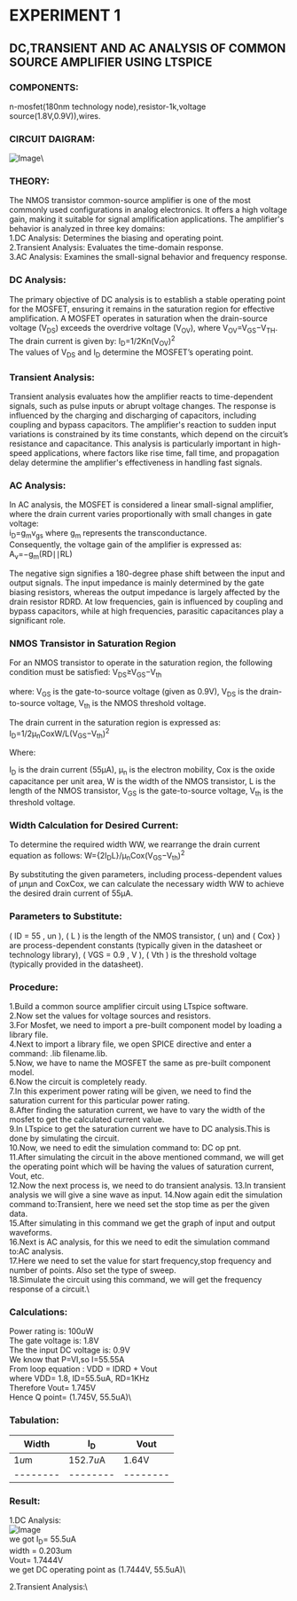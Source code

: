 # EXPERIMENT 1
## DC,TRANSIENT AND AC ANALYSIS OF COMMON SOURCE AMPLIFIER USING LTSPICE
### COMPONENTS:
n-mosfet(180nm technology node),resistor-1k,voltage source(1.8V,0.9V)),wires.
### CIRCUIT DAIGRAM:
![Image](https://github.com/user-attachments/assets/293dee60-46d8-4a96-947e-c5be22458ccd)\
### THEORY:
The NMOS transistor common-source amplifier is one of the most commonly used configurations in analog electronics. It offers a high voltage gain, making it suitable for signal amplification applications. The amplifier's behavior is analyzed in three key domains:\
1.DC Analysis: Determines the biasing and operating point.\
2.Transient Analysis: Evaluates the time-domain response.\
3.AC Analysis: Examines the small-signal behavior and frequency response.

### DC Analysis:
The primary objective of DC analysis is to establish a stable operating point for the MOSFET, ensuring it remains in the saturation region for effective amplification. A MOSFET operates in saturation when the drain-source voltage (V<sub>DS</sub>) exceeds the overdrive voltage (V<sub>OV</sub>), where V<sub>OV</sub>=V<sub>GS</sub>−V<sub>TH</sub>. \
The drain current is given by:
I<sub>D</sub>=1/2Kn(V<sub>OV</sub>)<sup>2</sup>\
The values of V<sub>DS</sub> and I<sub>D</sub> determine the MOSFET’s operating point.

### Transient Analysis:
Transient analysis evaluates how the amplifier reacts to time-dependent signals, such as pulse inputs or abrupt voltage changes. The response is influenced by the charging and discharging of capacitors, including coupling and bypass capacitors. The amplifier's reaction to sudden input variations is constrained by its time constants, which depend on the circuit’s resistance and capacitance. This analysis is particularly important in high-speed applications, where factors like rise time, fall time, and propagation delay determine the amplifier's effectiveness in handling fast signals.

### AC Analysis:
In AC analysis, the MOSFET is considered a linear small-signal amplifier, where the drain current varies proportionally with small changes in gate voltage:\
i<sub>D</sub>=g<sub>m</sub>v<sub>gs</sub>
where g<sub>m</sub> represents the transconductance.\
Consequently, the voltage gain of the amplifier is expressed as:
A<sub>v</sub>=−g<sub>m</sub>(RD∣∣RL)
 
The negative sign signifies a 180-degree phase shift between the input and output signals. The input impedance is mainly determined by the gate biasing resistors, whereas the output impedance is largely affected by the drain resistor RDRD​. At low frequencies, gain is influenced by coupling and bypass capacitors, while at high frequencies, parasitic capacitances play a significant role.
### NMOS Transistor in Saturation Region

For an NMOS transistor to operate in the saturation region, the following condition must be satisfied:
V<sub>DS</sub>≥V<sub>GS</sub>−V<sub>th</sub>

where:
V<sub>GS</sub> is the gate-to-source voltage (given as 0.9V),
V<sub>DS</sub> is the drain-to-source voltage,
V<sub>th</sub> is the NMOS threshold voltage.

The drain current in the saturation region is expressed as:
I<sub>D</sub>=1/2μ<sub>n</sub>CoxW/L(V<sub>GS</sub>−V<sub>th</sub>)<sup>2</sup>

Where:

I<sub>D</sub>​ is the drain current (55µA),
μ<sub>n</sub> is the electron mobility,
Cox is the oxide capacitance per unit area,
W is the width of the NMOS transistor,
L is the length of the NMOS transistor,
V<sub>GS</sub>​ is the gate-to-source voltage,
V<sub>th</sub> is the threshold voltage.

### Width Calculation for Desired Current:

To determine the required width WW, we rearrange the drain current equation as follows:
W={2I<sub>D</sub>L}/μ<sub>n</sub>Cox(V<sub>GS</sub>−V<sub>th</sub>)<sup>2</sup>

By substituting the given parameters, including process-dependent values of μnμn​ and CoxCox​, we can calculate the necessary width WW to achieve the desired drain current of 55µA.
### Parameters to Substitute:
( ID = 55 , un ),
( L ) is the length of the NMOS transistor,
( un) and ( Cox} ) are process-dependent constants (typically given in the datasheet or technology library),
( VGS = 0.9 , V ),
( Vth ) is the threshold voltage (typically provided in the datasheet).
### Procedure:
1.Build a common source amplifier circuit using LTspice software.\
2.Now set the values for voltage sources and resistors.\
3.For Mosfet, we need to import a pre-built component model by loading a library file.\
4.Next to import a library file, we open SPICE directive and enter a command: .lib filename.lib.\
5.Now, we have to name the MOSFET the same as pre-built component model.\
6.Now the circuit is completely ready.\
7.In this experiment power rating will be given, we need to find the saturation current for this particular power rating.\
8.After finding the saturation current, we have to vary the width of the mosfet to get the calculated current value.\
9.In LTspice to get the saturation current we have to DC analysis.This is done by simulating the circuit.\
10.Now, we need to edit the simulation command to: DC op pnt.\
11.After simulating the circuit in the above mentioned command, we will get the operating point which will be having the values of saturation current, Vout, etc.\
12.Now the next process is, we need to do transient analysis.
13.In transient analysis we will give a sine wave as input.
14.Now again edit the simulation command to:Transient, here we need set the stop time as per the given data.\
15.After simulating in this command we get the graph of input and output waveforms.\
16.Next is AC analysis, for this we need to edit the simulation command to:AC analysis.\
17.Here we need to set the value for start frequency,stop frequency and number of points. Also set the type of sweep.\
18.Simulate the circuit using this command, we will get the frequency response of a circuit.\
### Calculations:
Power rating is: 100*u*W\
The gate voltage is: 1.8V\
The the input DC voltage is: 0.9V\
We know that P=VI,so I=55.55A\
From loop equation : VDD = IDRD + Vout\
where VDD= 1.8, ID=55.5uA, RD=1KHz\
Therefore Vout= 1.745V\
Hence Q point= (1.745V, 55.5uA)\
### Tabulation:
|Width   |I<sub>D</sub>      |Vout    |
|--------|--------|--------|
|1*u*m     |152.7*u*A |1.64V   |
|--------|--------|--------|
### Result:
1.DC Analysis:\
![Image](https://github.com/user-attachments/assets/006a6311-edbe-4cc5-b654-d88e790d2bda)\
we got I<sub>D</sub>= 55.5uA\
width = 0.203um\
Vout= 1.7444V\
we get DC operating point as (1.7444V, 55.5uA)\

2.Transient Analysis:\

